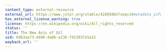 ```yaml
---
content_type: external-resource
external_url: https://www.jstor.org/stable/42895865?seq=1#metadata_info_tab_contents
has_external_license_warning: true
license: https://en.wikipedia.org/wiki/All_rights_reserved
status: ''
title: The New Axis of Oil
uid: 6db3aa73-d496-4a8b-a136-f423037e5a22
wayback_url: ''
---
```

